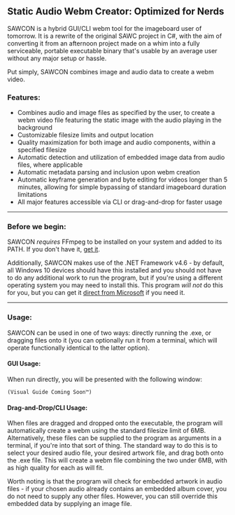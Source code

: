 ## Static Audio Webm Creator: Optimized for Nerds
SAWCON is a hybrid GUI/CLI webm tool for the imageboard user of tomorrow. It is a rewrite of the original SAWC project in C#, with the aim of converting it from an afternoon project made on a whim into a fully serviceable, portable executable binary that's usable by an average user without any major setup or hassle.

Put simply, SAWCON combines image and audio data to create a webm video.

### Features:
- Combines audio and image files as specified by the user, to create a webm video file featuring the static image with the audio playing in the background
- Customizable filesize limits and output location
- Quality maximization for both image and audio components, within a specified filesize
- Automatic detection and utilization of embedded image data from audio files, where applicable
- Automatic metadata parsing and inclusion upon webm creation
- Automatic keyframe generation and byte editing for videos longer than 5 minutes, allowing for simple bypassing of standard imageboard duration limitations
- All major features accessible via CLI or drag-and-drop for faster usage
___

### Before we begin:
SAWCON _requires_ FFmpeg to be installed on your system and added to its PATH. If you don't have it, [get it](https://www.ffmpeg.org/download.html).

Additionally,  SAWCON makes use of the .NET Framework v4.6 - by default, all Windows 10 devices should have this installed and you should not have to do any additional work to run the program, but if you're using a different operating system you may need to install this. This program _will not_ do this for you, but you can get it [direct from Microsoft](https://www.microsoft.com/en-us/download/details.aspx?id=48130) if you need it.

___

### Usage:
SAWCON can be used in one of two ways: directly running the .exe, or dragging files onto it (you can optionally run it from a terminal, which will operate functionally identical to the latter option).

#### GUI Usage:
When run directly, you will be presented with the following window:

`(Visual Guide Coming Soon™)`

#### Drag-and-Drop/CLI Usage:

When files are dragged and dropped onto the executable, the program will automatically create a webm using the standard filesize limit of 6MB. Alternatively, these files can be supplied to the program as arguments in a terminal, if you're into that sort of thing. The standard way to do this is to select your desired audio file, your desired artwork file, and drag both onto the .exe file. This will create a webm file combining the two under 6MB, with as high quality for each as will fit.

Worth noting is that the program will check for embedded artwork in audio files - if your chosen audio already contains an embedded album cover, you do not need to supply any other files. However, you can still override this embedded data by supplying an image file.

